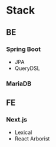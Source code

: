 # Stack

## BE
### Spring Boot
- JPA
- QueryDSL

### MariaDB

## FE
### Next.js
- Lexical
- React Arborist